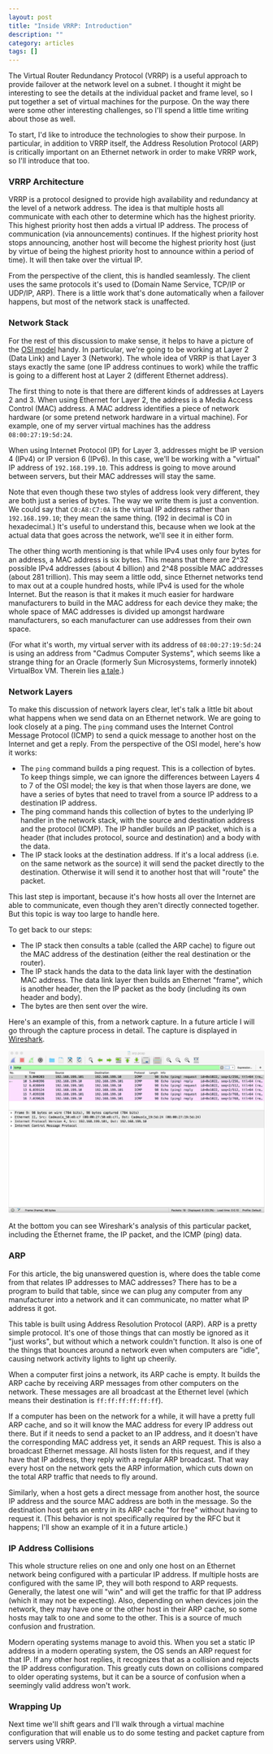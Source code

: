 ```yaml
---
layout: post
title: "Inside VRRP: Introduction"
description: ""
category: articles
tags: []
---
```


The Virtual Router Redundancy Protocol (VRRP) is a useful approach to provide
failover at the network level on a subnet. I thought it might be interesting
to see the details at the individual packet and frame level, so I put
together a set of virtual machines for the purpose. On the way there were
some other interesting challenges, so I'll spend a little time writing about
those as well.

To start, I'd like to introduce the technologies to show their purpose. In
particular, in addition to VRRP itself, the Address Resolution Protocol (ARP)
is critically important on an Ethernet network in order to make VRRP work,
so I'll introduce that too.

### VRRP Architecture

VRRP is a protocol designed to provide high availability and redundancy at
the level of a network address. The idea is that multiple hosts all communicate
with each other to determine which has the highest priority. This highest
priority host then adds a virtual IP address. The process of communication
(via announcements) continues. If the highest priority host stops announcing,
another host will become the highest priority host (just by virtue of being
the highest priority host to announce within a period of time). It will then
take over the virtual IP.

From the perspective of the client, this is handled seamlessly. The client uses
the same protocols it's used to (Domain Name Service, TCP/IP or UDP/IP, ARP).
There is a little work that's done automatically when a failover happens, but
most of the network stack is unaffected.

### Network Stack

For the rest of this discussion to make sense, it helps to have a picture of
the [OSI model][osi] handy. In particular, we're going to be working at Layer
2 (Data Link) and Layer 3 (Network). The whole idea of VRRP is that Layer 3
stays exactly the same (one IP address continues to work) while the traffic
is going to a different host at Layer 2 (different Ethernet address).

The first thing to note is that there are different kinds of addresses at
Layers 2 and 3. When using Ethernet for Layer 2, the address is a Media Access
Control (MAC) address. A MAC address identifies a piece of network hardware (or
some pretend network hardware in a virtual machine). For example, one of my
server virtual machines has the address `08:00:27:19:5d:24`. 

When using Internet Protocol (IP) for Layer 3, addresses might be IP version 4
(IPv4) or IP version 6 (IPv6). In this case, we'll be working with a "virtual"
IP address of `192.168.199.10`. This address is going to move around between
servers, but their MAC addresses will stay the same.

Note that even though these two styles of address look very different, they
are both just a series of bytes. The way we write them is just a convention.
We could say that `C0:A8:C7:0A` is the virtual IP address rather than
`192.168.199.10`; they mean the same thing. (192 in decimal is C0 in hexadecimal.)
It's useful to understand this, because when we look at the actual data that
goes across the network, we'll see it in either form.

The other thing worth mentioning is that while IPv4 uses only four bytes for
an address, a MAC address is six bytes. This means that there are 2^32 possible
IPv4 addresses (about 4 billion) and 2^48 possible MAC addresses (about 281
trillion). This may seem a little odd, since Ethernet networks tend to max out
at a couple hundred hosts, while IPv4 is used for the whole Internet. But the
reason is that it makes it much easier for hardware manufacturers to build
in the MAC address for each device they make; the whole space of MAC addresses
is divided up amongst hardware manufacturers, so each manufacturer can use
addresses from their own space. 

(For what it's worth, my virtual server with its address of `08:00:27:19:5d:24` 
is using an address from "Cadmus Computer Systems", which seems like a strange
thing for an Oracle (formerly Sun Microsystems, formerly innotek) VirtualBox
VM. Therein lies [a tale][cadmus].)

### Network Layers

To make this discussion of network layers clear, let's talk a little bit about
what happens when we send data on an Ethernet network. We are going to look
closely at a ping. The `ping` command uses the Internet Control Message
Protocol (ICMP) to send a quick message to another host on the Internet and get
a reply. From the perspective of the OSI model, here's how it works:

* The `ping` command builds a ping request. This is a collection of bytes.
  To keep things simple, we can ignore the differences between Layers 4
  to 7 of the OSI model; the key is that when those layers are done, we
  have a series of bytes that need to travel from a source IP address to
  a destination IP address.
* The ping command hands this collection of bytes to the underlying IP
  handler in the network stack, with the source and destination address
  and the protocol (ICMP).  The IP handler builds an IP packet, which is a
  header (that includes protocol, source and destination) and a body with the
  data.  
* The IP stack looks at the destination address. If it's a local address
  (i.e. on the same network as the source) it will send the packet directly
  to the destination. Otherwise it will send it to another host that will
  "route" the packet.

This last step is important, because it's how hosts all over the Internet
are able to communicate, even though they aren't directly connected together.
But this topic is way too large to handle here.

To get back to our steps:

* The IP stack then consults a table (called the ARP cache) to figure out
  the MAC address of the destination (either the real destination or the
  router).
* The IP stack hands the data to the data link layer with the destination
  MAC address. The data link layer then builds an Ethernet "frame", which
  is another header, then the IP packet as the body (including its own
  header and body).
* The bytes are then sent over the wire.

Here's an example of this, from a network capture. In a future article I
will go through the capture process in detail. The capture is displayed
in [Wireshark][].

![ICMP Example](/post-images/vrrp-ping.png)

At the bottom you can see Wireshark's analysis of this particular packet,
including the Ethernet frame, the IP packet, and the ICMP (ping) data.

### ARP

For this article, the big unanswered question is, where does the table
come from that relates IP addresses to MAC addresses? There has to be a
program to build that table, since we can plug any computer from any
manufacturer into a network and it can communicate, no matter what IP
address it got.

This table is built using Address Resolution Protocol (ARP). ARP is a
pretty simple protocol. It's one of those things that can mostly be
ignored as it "just works", but without which a network couldn't function.
It also is one of the things that bounces around a network even when computers
are "idle", causing network activity lights to light up cheerily.

When a computer first joins a network, its ARP cache is empty. It builds the
ARP cache by receiving ARP messages from other computers on the network. These
messages are all broadcast at the Ethernet level (which means their destination
is `ff:ff:ff:ff:ff:ff`).

If a computer has been on the network for a while, it will have a pretty full
ARP cache, and so it will know the MAC address for every IP address out there.
But if it needs to send a packet to an IP address, and it doesn't have the
corresponding MAC address yet, it sends an ARP request. This is also a broadcast
Ethernet message. All hosts listen for this request, and if they have that IP
address, they reply with a regular ARP broadcast. That way every host on the
network gets the ARP information, which cuts down on the total ARP traffic that
needs to fly around.

Similarly, when a host gets a direct message from another host, the source IP
address and the source MAC address are both in the message. So the destination
host gets an entry in its ARP cache "for free" without having to request it.
(This behavior is not specifically required by the RFC but it happens; I'll
show an example of it in a future article.)

### IP Address Collisions

This whole structure relies on one and only one host on an Ethernet network being
configured with a particular IP address. If multiple hosts are configured with
the same IP, they will both respond to ARP requests. Generally, the latest one
will "win" and will get the traffic for that IP address (which it may not be
expecting). Also, depending on when devices join the network, they may have one
or the other host in their ARP cache, so some hosts may talk to one and some to
the other. This is a source of much confusion and frustration.

Modern operating systems manage to avoid this. When you set a static IP address
in a modern operating system, the OS sends an ARP request for that IP. If any
other host replies, it recognizes that as a collision and rejects the IP address
configuration. This greatly cuts down on collisions compared to older operating
systems, but it can be a source of confusion when a seemingly valid address won't
work.

### Wrapping Up

Next time we'll shift gears and I'll walk through a virtual machine configuration
that will enable us to do some testing and packet capture from servers using VRRP.

[osi]:https://en.wikipedia.org/wiki/OSI_model
[cadmus]:http://comments.gmane.org/gmane.comp.emulators.virtualbox.devel/2199
[wireshark]:https://www.wireshark.org/


